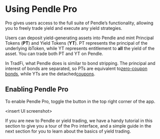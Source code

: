 
# Using Pendle Pro

Pro gives users access to the full suite of Pendle’s functionality, allowing you to freely trade yield and execute any yield strategies.

Users can deposit yield-generating assets into Pendle and mint Principal Tokens (**PT**) and Yield Tokens (**YT**). PT represents the principal of the underlying ibToken, while YT represents entitlement to **all** the yield of the asset. You can trade both PT and YT on Pendle.

In TradFi, what Pendle does is similar to bond stripping. The principal and interest of bonds are separated, so PTs are equivalent to[zero-coupon bonds](https://www.investopedia.com/terms/z/zero-couponbond.asp), while YTs are the detached[coupons](https://www.investopedia.com/terms/c/coupon.asp).

## Enabling Pendle Pro

To enable Pendle Pro, toggle the button in the top right corner of the app.

&lt;insert UI screenshot>

If you are new to Pendle or yield trading, we have a handy tutorial in this section to give you a tour of the Pro interface, and a simple guide in the next section for you to learn about the basics of yield trading.

